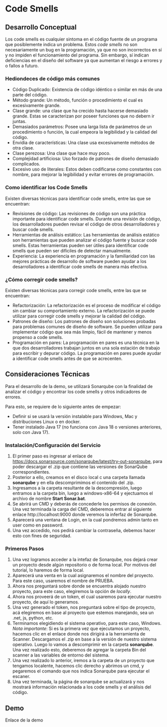 # Code Smells
## Desarrollo Conceptual
Los code smells es cualquier sintoma en el código fuente de un programa que posiblemente indica un problema. Estos *code smells* no son necesariamente un bug en la programación, ya que no son incorrectos en sí y no impiden el funcionamiento del programa. Sin embargo, sí indican deficiencias en el diseño del software ya que aumentan el riesgo a errores y o fallos a futuro.

### Hediondeces de código más comunes
- Código Duplicado: Existencia de código idéntico o similar en más de una parte del código.
- Método grande: Un método, función o procedimiento el cual es excesivamente grande.
- Clase grande: una clase que ha crecido hasta hacerse demasiado grande. Estas se caracterizan por poseer funciones que no debern ir juntas.
- Demasiados parámetros: Posee una larga lista de parámetros de un procedimiento o función, la cual empeora la legibilidad y la calidad del código.
- Envidia de características: Una clase usa excesivamente métodos de otra clase.
- Clase perezosa: Una clase que hace muy poco.
- Complejidad artificiosa: Uso forzado de patrones de diseño demasiado complicados.
- Excesivo uso de literales: Estos deben codificarse como constantes con nombre, para mejorar la legibilidad y evitar errores de programación.

### Como identificar los Code Smells
Existen diversas técnicas para identificar code smells, entre las que se encuentran:

- Revisiones de código: Las revisiones de código son una práctica importante para identificar code smells. Durante una revisión de código, los desarrolladores pueden revisar el código de otros desarrolladores y buscar code smells.
- Herramientas de análisis estático: Las herramientas de análisis estático son herramientas que pueden analizar el código fuente y buscar code smells. Estas herramientas pueden ser útiles para identificar code smells que pueden ser difíciles de detectar manualmente.
- Experiencia: La experiencia en programación y la familiaridad con las mejores prácticas de desarrollo de software pueden ayudar a los desarrolladores a identificar code smells de manera más efectiva.

### ¿Cómo corregir code smells?

Existen diversas técnicas para corregir code smells, entre las que se encuentran:

- Refactorización: La refactorización es el proceso de modificar el código sin cambiar su comportamiento externo. La refactorización se puede utilizar para corregir code smells y mejorar la calidad del código.
- Patrones de diseño: Los patrones de diseño son soluciones probadas para problemas comunes de diseño de software. Se pueden utilizar para implementar código que sea más limpio, fácil de mantener y menos propenso a code smells.
- Programación en pares: La programación en pares es una técnica en la que dos desarrolladores trabajan juntos en una sola estación de trabajo para escribir y depurar código. La programación en pares puede ayudar a identificar code smells antes de que se acrecenten.

## Consideraciones Técnicas

Para el desarrollo de la demo, se utilizará Sonarqube con la finalidad de analizar el código y encontrar los code smells y otros indicadores de errores.

Para esto, se requiere de lo siguiente antes de empezar:
- Definir si se usará la versión instalable para Windows, Mac y distribuciones Linux o en docker.
- Tener instalado Java 17 (no funciona con Java 18 o versiones anteriores, solo con Java 17).

### Instalación/Configuración del Servicio

1. El primer paso es ingresar al enlace de https://docs.sonarsource.com/sonarqube/latest/try-out-sonarqube, para poder descargar el .zip que contiene las versiones de SonarQube correspondientes.
2. Posterior a ello, creamos en el disco local c una carpeta llamada __sonarqube__ y en ella descomprimimos el contenido del .zip.
3. Ingresamos a la carpeta resultante de la descompresión, luego entramos a la carpeta bin, luego a windows-x86-64 y ejectuamos el archivo de nombre __Start Sonar.bat__.
4. Se abrirá un CMD y deberás de concederle los permisos de conexión. Una vez terminada la carga del CMD, deberemos entrar al siguiente enlace http://localhost:9000 donde veremos la inferfaz de Sonarqube.
5. Aparecerá una ventana de Login, en la cual pondremos admin tanto en user como en password.
6. Una vez accedido, nos pedirá cambiar la contraseña, debemos hacer esto con fines de seguridad.

### Primeros Pasos
1. Una vez logramos acceder a la intefaz de Sonarqube, nos dejará crear un proyecto desde algún repositorio o de forma local. Por motivos del tutorial, lo haremos de forma local.
2. Aparecerá una venta en la cual asignaremos el nombre del proyecto. Para este caso, usaremos el nombre de PRUEBA.
3. Ahora nos preguntará sobre donde se encuentra alojado nuestro proyecto, para este caso, elegiremos la opción de *locally*.
4. Ahora nos proveerá de un token, el cual usaremos para ejecutar nuestro proyecto, de aquí lo generamos.
5. Una vez generado el token, nos preguntará sobre el tipo de proyecto, acá elegiremos en base al proyecto que estemos manejando, sea un .net, js, python, etc.
6. Terminamos elegidiendo el sistema operativo, para este caso, Windows.   
*Nota importante*: Si es la primera vez que ejecutamos un proyecto, hacemos clic en el enlace donde nos dirigirá a la herramienta de Scanner. Descargamos el .zip en base a la versión de nuestro sistema operativo. Luego lo vamos a descomprimir en la carpeta __sonarqube__. Una vez realizado esto, deberemos de agregar la carpeta Bin del scanner a las variables de entorno del sistema.
7. Una vez realizado lo anterior, iremos a la carpeta de un proyecto que tengamos localente, hacemos clic derecho y abrimos un cmd, y pegaremos el comando que nos indica Sonarqube para ejecutar el escaner.
8. Una vez terminada, la página de sonarqube se actualizará y nos mostrará información relacionada a los code smells y el análisis del código.
## Demo
Enlace de la demo